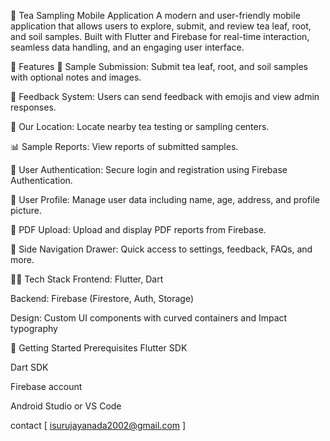 🍵 Tea Sampling Mobile Application
A modern and user-friendly mobile application that allows users to explore, submit, and review tea leaf, root, and soil samples. Built with Flutter and Firebase for real-time interaction, seamless data handling, and an engaging user interface.

📱 Features
🌱 Sample Submission: Submit tea leaf, root, and soil samples with optional notes and images.

📝 Feedback System: Users can send feedback with emojis and view admin responses.

📍 Our Location: Locate nearby tea testing or sampling centers.

📊 Sample Reports: View reports of submitted samples.

🔐 User Authentication: Secure login and registration using Firebase Authentication.

👤 User Profile: Manage user data including name, age, address, and profile picture.

📄 PDF Upload: Upload and display PDF reports from Firebase.

🧭 Side Navigation Drawer: Quick access to settings, feedback, FAQs, and more.

🧑‍💻 Tech Stack
Frontend: Flutter, Dart

Backend: Firebase (Firestore, Auth, Storage)

Design: Custom UI components with curved containers and Impact typography

🚀 Getting Started
Prerequisites
Flutter SDK

Dart SDK

Firebase account

Android Studio or VS Code

contact [ isurujayanada2002@gmail.com ]
